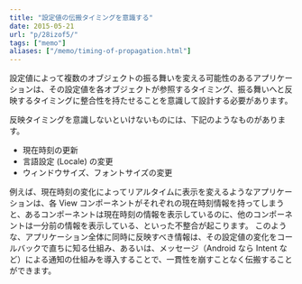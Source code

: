 ```yaml
---
title: "設定値の伝搬タイミングを意識する"
date: 2015-05-21
url: "p/28izof5/"
tags: ["memo"]
aliases: ["/memo/timing-of-propagation.html"]
---
```



設定値によって複数のオブジェクトの振る舞いを変える可能性のあるアプリケーションは、その設定値を各オブジェクトが参照するタイミング、振る舞いへと反映するタイミングに整合性を持たせることを意識して設計する必要があります。

反映タイミングを意識しないといけないものには、下記のようなものがあります。

* 現在時刻の更新
* 言語設定 (Locale) の変更
* ウィンドウサイズ、フォントサイズの変更

例えば、現在時刻の変化によってリアルタイムに表示を変えるようなアプリケーションは、各 View コンポーネントがそれぞれの現在時刻情報を持ってしまうと、あるコンポーネントは現在時刻の情報を表示しているのに、他のコンポーネントは一分前の情報を表示している、といった不整合が起こります。
このような、アプリケーション全体に同時に反映すべき情報は、その設定値の変化をコールバックで直ちに知る仕組み、あるいは、メッセージ（Android なら Intent など）による通知の仕組みを導入することで、一貫性を崩すことなく伝搬することができます。

